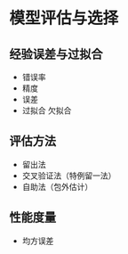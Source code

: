 # 模型评估与选择

## 经验误差与过拟合

- 错误率
- 精度
- 误差
- 过拟合 欠拟合

## 评估方法

- 留出法
- 交叉验证法（特例留一法）
- 自助法（包外估计）

## 性能度量

- 均方误差
